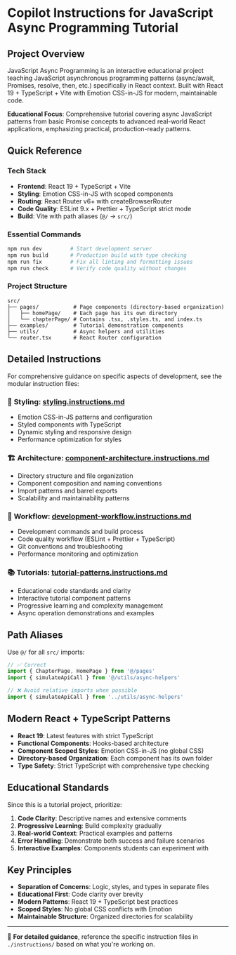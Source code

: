 # Copilot Instructions for JavaScript Async Programming Tutorial

## Project Overview

JavaScript Async Programming is an interactive educational project teaching JavaScript asynchronous programming patterns (async/await, Promises, resolve, then, etc.) specifically in React context. Built with React 19 + TypeScript + Vite with Emotion CSS-in-JS for modern, maintainable code.

**Educational Focus**: Comprehensive tutorial covering async JavaScript patterns from basic Promise concepts to advanced real-world React applications, emphasizing practical, production-ready patterns.

## Quick Reference

### Tech Stack

- **Frontend**: React 19 + TypeScript + Vite
- **Styling**: Emotion CSS-in-JS with scoped components
- **Routing**: React Router v6+ with createBrowserRouter
- **Code Quality**: ESLint 9.x + Prettier + TypeScript strict mode
- **Build**: Vite with path aliases (`@/` → `src/`)

### Essential Commands

```bash
npm run dev         # Start development server
npm run build       # Production build with type checking
npm run fix         # Fix all linting and formatting issues
npm run check       # Verify code quality without changes
```

### Project Structure

```
src/
├── pages/           # Page components (directory-based organization)
│   ├── homePage/    # Each page has its own directory
│   └── chapterPage/ # Contains .tsx, .styles.ts, and index.ts
├── examples/        # Tutorial demonstration components
├── utils/           # Async helpers and utilities
└── router.tsx       # React Router configuration
```

## Detailed Instructions

For comprehensive guidance on specific aspects of development, see the modular instruction files:

### 🎨 **Styling**: [styling.instructions.md](./instructions/styling.instructions.md)

- Emotion CSS-in-JS patterns and configuration
- Styled components with TypeScript
- Dynamic styling and responsive design
- Performance optimization for styles

### 🏗️ **Architecture**: [component-architecture.instructions.md](./instructions/component-architecture.instructions.md)

- Directory structure and file organization
- Component composition and naming conventions
- Import patterns and barrel exports
- Scalability and maintainability patterns

### 🔧 **Workflow**: [development-workflow.instructions.md](./instructions/development-workflow.instructions.md)

- Development commands and build process
- Code quality workflow (ESLint + Prettier + TypeScript)
- Git conventions and troubleshooting
- Performance monitoring and optimization

### 📚 **Tutorials**: [tutorial-patterns.instructions.md](./instructions/tutorial-patterns.instructions.md)

- Educational code standards and clarity
- Interactive tutorial component patterns
- Progressive learning and complexity management
- Async operation demonstrations and examples

## Path Aliases

Use `@/` for all `src/` imports:

```typescript
// ✅ Correct
import { ChapterPage, HomePage } from '@/pages'
import { simulateApiCall } from '@/utils/async-helpers'

// ❌ Avoid relative imports when possible
import { simulateApiCall } from '../utils/async-helpers'
```

## Modern React + TypeScript Patterns

- **React 19**: Latest features with strict TypeScript
- **Functional Components**: Hooks-based architecture
- **Component Scoped Styles**: Emotion CSS-in-JS (no global CSS)
- **Directory-based Organization**: Each component has its own folder
- **Type Safety**: Strict TypeScript with comprehensive type checking

## Educational Standards

Since this is a tutorial project, prioritize:

1. **Code Clarity**: Descriptive names and extensive comments
2. **Progressive Learning**: Build complexity gradually
3. **Real-world Context**: Practical examples and patterns
4. **Error Handling**: Demonstrate both success and failure scenarios
5. **Interactive Examples**: Components students can experiment with

## Key Principles

- **Separation of Concerns**: Logic, styles, and types in separate files
- **Educational First**: Code clarity over brevity
- **Modern Patterns**: React 19 + TypeScript best practices
- **Scoped Styles**: No global CSS conflicts with Emotion
- **Maintainable Structure**: Organized directories for scalability

---

📖 **For detailed guidance**, reference the specific instruction files in `./instructions/` based on what you're working on.
